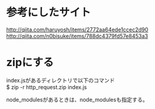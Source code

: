# 参考にしたサイト
http://qiita.com/haruyosh/items/2772aa64ede1ccec2d90  
http://qiita.com/n0bisuke/items/788dc4379fd57e8453a3

# zipにする
index.jsがあるディレクトリで以下のコマンド  
$ zip -r http_request.zip index.js

node_modulesがあるときは、node_modulesも指定する。